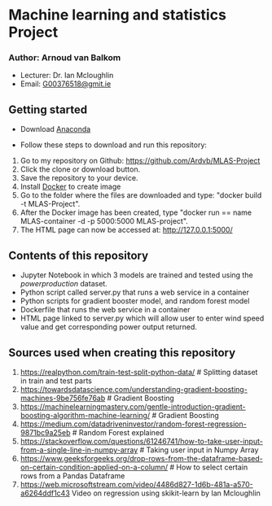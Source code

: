 # Machine learning and statistics Project

### Author: Arnoud van Balkom
- Lecturer: Dr. Ian Mcloughlin
- Email: G00376518@gmit.ie

## Getting started
- Download [Anaconda](https://www.anaconda.com/)

- Follow these steps to download and run this repository:

1. Go to my repository on Github: https://github.com/Ardvb/MLAS-Project
2. Click the clone or download button.
3. Save the repository to your device.
4. Install [Docker](https://www.docker.com/products/docker-desktop) to create image
5. Go to the folder where the files are downloaded and type: "docker build -t MLAS-Project".
6. After the Docker image has been created, type "docker run == name MLAS-container -d -p 5000:5000 MLAS-project".
7. The HTML page can now be accessed at: http://127.0.0.1:5000/

## Contents of this repository

- Jupyter Notebook in which 3 models are trained and tested using the <i>powerproduction</i> dataset.
- Python script called server.py that runs a web service in a container
- Python scripts for gradient booster model, and random forest model
- Dockerfile that runs the web service in a container
- HTML page linked to server.py which will allow user to enter wind speed value and get corresponding power output returned.

## Sources used when creating this repository

1. https://realpython.com/train-test-split-python-data/ # Splitting dataset in train and test parts
2. https://towardsdatascience.com/understanding-gradient-boosting-machines-9be756fe76ab # Gradient Boosting
3. https://machinelearningmastery.com/gentle-introduction-gradient-boosting-algorithm-machine-learning/ # Gradient Boosting
4. https://medium.com/datadriveninvestor/random-forest-regression-9871bc9a25eb # Random Forest explained
5. https://stackoverflow.com/questions/61246741/how-to-take-user-input-from-a-single-line-in-numpy-array # Taking user input in Numpy Array
6. https://www.geeksforgeeks.org/drop-rows-from-the-dataframe-based-on-certain-condition-applied-on-a-column/ # How to select certain rows from a Pandas Dataframe
7. https://web.microsoftstream.com/video/4486d827-1d6b-481a-a570-a6264ddf1c43 Video on regression using skikit-learn by Ian Mcloughlin
